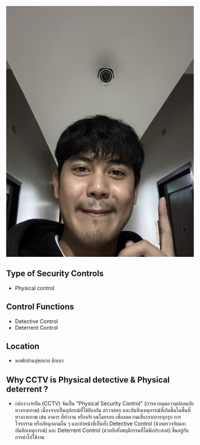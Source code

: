 ![CCTV](img/S__6201401.jpg)
## Type of Security Controls
- Physical control

## Control Functions
- Detective Control
- Deterrent Control

## Location
- หอพักบ้านสุขสบาย ตึกเทา
  
## Why CCTV is Physical detective & Physical deterrent ? 
- กล้องวงจรปิด (CCTV) จัดเป็น "Physical Security Control" (การควบคุมความปลอดภัยทางกายภาพ) เนื่องจากเป็นอุปกรณ์ที่ใช้ป้องกัน ตรวจสอบ และบันทึกเหตุการณ์ที่เกิดขึ้นในพื้นที่ทางกายภาพ เช่น อาคาร ที่ทำงาน หรือบริเวณโดยรอบ เพื่อลดความเสี่ยงจากการบุกรุก การโจรกรรม หรือภัยคุกคามอื่น ๆ และทำหน้าที่เป็นทั้ง Detective Control (ช่วยตรวจจับและบันทึกเหตุการณ์) และ Deterrent Control (ช่วยยับยั้งพฤติกรรมที่ไม่พึงประสงค์) ขึ้นอยู่กับการนำไปใช้งาน
